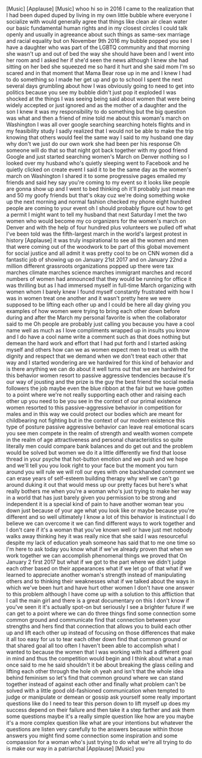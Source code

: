 
[Music]
[Applause]
[Music]
whoo hi so in 2016 I came to the
realization that I had been duped duped
by living in my own little bubble where
everyone I socialize with would
generally agree that things like clean
air clean water
our basic fundamental human rights and
in my closest circles I could talk
openly and usually in agreeance about
such things as same-sex marriage and
racial equality but on November 9th 2016
my bubble popped you see I have a
daughter who was part of the LGBTQ
community and that morning she wasn&#39;t up
and out of bed the way she should have
been and I went into her room and I
asked her if she&#39;d seen the news
although I knew she had sitting on her
bed she squeezed me so hard it hurt and
she said mom I&#39;m so scared
and in that moment that Mama Bear rose
up in me and I knew I had to do
something so I made her get up and go to
school I spent the next several days
grumbling about how I was obviously
going to need to get into politics
because you see my bubble didn&#39;t just
pop it exploded I was shocked at the
things I was seeing being said about
women that were being widely accepted or
just ignored and as the mother of a
daughter and the son I knew it was my
responsibility to do something but the
big question was what and then a friend
of mine told me about this woman&#39;s march
on Washington I was all over google
searching searching hotels flights and
in my feasibility study I sadly realized
that I would not be able to make the
trip knowing that others would feel the
same way I said to my husband one day
why don&#39;t we just do our own work she
had been per his response Oh someone
will do that so that night
got back together with my good friend
Google and just started searching
women&#39;s March on Denver nothing so I
looked over my husband who&#39;s quietly
sleeping went to Facebook and he quietly
clicked on create event I said it to be
the same day as the women&#39;s march on
Washington I shared it to some
progressive pages emailed my friends and
said hey say you&#39;re coming to my event
so it looks like people are gonna show
up and I went to bed thinking oh it&#39;ll
probably just mean me and 50 my goofy
friends but that&#39;s okay cuz we&#39;re doing
something woke up the next morning and
normal fashion checked my phone eight
hundred people are coming to your event
oh I should probably figure out how to
get a permit I might want to tell my
husband that next Saturday I met the two
women who would become my co organizers
for the women&#39;s march on Denver and with
the help of four hundred plus volunteers
we pulled off what I&#39;ve been told was
the fifth-largest march in the world&#39;s
largest protest in history
[Applause]
it was truly inspirational to see all
the women and men that were coming out
of the woodwork to be part of this
global movement for social justice and
all admit it was pretty cool to be on
CNN women did a fantastic job of showing
up on January 21st 2017 and on January
22nd a million different grassroots
organizations popped up there were tax
marches climate marches science marches
immigrant marches and record numbers of
women had announced that they would be
running for office it was thrilling but
as I had immersed myself in full-time
March organizing with women whom I
barely knew I found myself constantly
frustrated with how I was in women treat
one another and it wasn&#39;t pretty here we
were supposed to be lifting each other
up and I could be here all day giving
you examples of how women were trying to
bring each other down before during and
after the March my personal favorite is
when the collaborator said to me Oh
people are probably just calling you
because you have a cool name well as
much as I love compliments wrapped up in
insults you know and I do have a cool
name write a comment such as that does
nothing but demean the hard work and
effort that I had put forth and I
started asking myself and others how can
we as women expect men to treat us with
the dignity and respect that we demand
when we don&#39;t treat each other that way
and I started wondering are we hardwired
for this kind of behavior and is there
anything we can do about it well turns
out that we are hardwired for this
behavior women resort to passive
aggressive tendencies because it&#39;s our
way of jousting and the prize is the guy
the best friend the social media
followers the job maybe even the blue
ribbon at the fair but we have gotten to
a point where we&#39;re not really
supporting each other and raising each
other up
you need to be you see in the context of
our primal existence women resorted to
this passive-aggressive behavior in
competition for males and in this way we
could protect our bodies which are meant
for childbearing not fighting but in the
context of our modern existence this
type of posture passive aggressive
behavior can leave real emotional scars
you see men compete in the realm of
strength and wealth women compete in the
realm of age attractiveness and personal
characteristics so quite literally men
could compare bank balances and do get
out and the problem would be solved but
women we do it a little differently we
find that loose thread in your psyche
that hot-button emotion and we push and
we hope and we&#39;ll tell you you look
right to your face but the moment you
turn around you will rule we will roll
our eyes with one backhanded comment we
can erase years of self-esteem building
therapy why well we can&#39;t go around
duking it out that would mess up our
pretty faces but here&#39;s what really
bothers me when you&#39;re a woman who&#39;s
just trying to make her way in a world
that has just barely given you
permission to be strong and independent
it is a special kind of pain to have
another woman tear you down just because
of your age what you look like or maybe
because you&#39;re different and so well
ultimately I know a lot of this behavior
is instinctual I do believe we can
overcome it we can find different ways
to work together and I don&#39;t care if
it&#39;s a woman that you&#39;ve known well or
have just met nobody walks away thinking
hey it was really nice that she said I
was resourceful despite my lack of
education yeah someone has said that to
me one time so I&#39;m here to ask today you
know what if we&#39;ve already proven that
when we work together we can accomplish
phenomenal things we proved that On
January 2
first 2017 but what if we got to the
part where we didn&#39;t judge each other
based on their appearances what if we
let go of that what if we learned to
appreciate another woman&#39;s strength
instead of manipulating others and to
thinking their weaknesses what if we
talked about the ways in which we&#39;ve
been hurt and have hurt other women I
don&#39;t have one answer to this problem
although I have come up with a solution
to this affliction that I call the main
girl and there is a great documentary on
this I don&#39;t know if you&#39;ve seen it it&#39;s
actually spot-on but seriously I see a
brighter future if we can get to a point
where we can do three things find some
connection some common ground and
communicate find that connection between
your strengths and hers find that
connection that allows you to build each
other up and lift each other up instead
of focusing on those differences that
make it all too easy for us to tear each
other down find that common ground or
that shared goal all too often I haven&#39;t
been able to accomplish what I wanted to
because the women that I was working
with had a different goal in mind and
thus the competition would begin and I
think about what a man once said to me
he said shouldn&#39;t it be about breaking
the glass ceiling and lifting each other
through the hole oh yeah and isn&#39;t that
the whole idea behind feminism so let&#39;s
find that common ground where we can
stand together instead of against each
other and finally what problem can&#39;t be
solved with a little good old-fashioned
communication when tempted to judge or
manipulate or demean or gossip ask
yourself some really important questions
like do I need to tear this person down
to lift myself up does my success depend
on their failure
and then take it a step farther and ask
them some questions maybe it&#39;s a really
simple question like how are you maybe
it&#39;s a more complex question like what
are your intentions but whatever the
questions are listen very carefully to
the answers because within those answers
you might find some connection some
inspiration and some compassion for a
woman who&#39;s just trying to do what we&#39;re
all trying to do is make our way
in a patriarchal
[Applause]
[Music]
you
